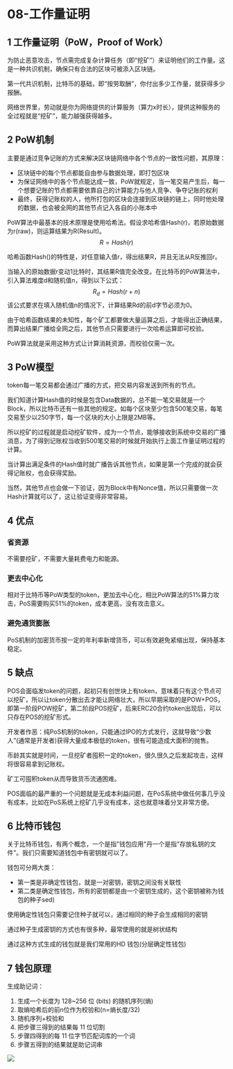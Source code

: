 # 08-工作量证明

## 1 工作量证明（PoW，Proof of Work）

为防止恶意攻击，节点需完成复杂计算任务（即“挖矿”）来证明他们的工作量。这是一种共识机制，确保只有合法的区块可被添入区块链。

第一代共识机制，比特币的基础，即“按劳取酬”，你付出多少工作量，就获得多少报酬。

网络世界里，劳动就是你为网络提供的计算服务（算力x时长），提供这种服务的全过程就是“挖矿”，能力越强获得越多。

## 2 PoW机制

主要是通过竞争记账的方式来解决区块链网络中各个节点的一致性问题，其原理：

- 区块链中的每个节点都能自由参与数据处理，即打包区块
- 为保证网络中的各个节点能达成一致，PoW就规定，当一笔交易产生后，每一个想要记账的节点都需要依靠自己的计算能力与他人竞争、争夺记账的权利
- 最终，获得记账权的人，他所打包的区块会连接到区块链的链上，同时他处理的数据，也会被全网的其他节点记入各自的小账本中

PoW算法中最基本的技术原理是使用哈希法。假设求哈希值Hash(r)，若原始数据为r(raw)，则运算结果为R(Result)。
$$
R=Hash(r)
$$


哈希函数Hash()的特性是，对任意输入值r，得出结果R，并且无法从R反推回r。

当输入的原始数据r变动1比特时，其结果R值完全改变。在比特币的PoW算法中，引入算法难度d和随机值n，得到以下公式：
$$
R_d=Hash(r+n)
$$
该公式要求在填入随机值n的情况下，计算结果Rd的前d字节必须为0。

由于哈希函数结果的未知性，每个矿工都要做大量运算之后，才能得出正确结果，而算出结果广播给全网之后，其他节点只需要进行一次哈希运算即可校验。

PoW算法就是采用这种方式让计算消耗资源，而校验仅需一次。

## 3 PoW模型

token每一笔交易都会通过广播的方式，把交易内容发送到所有的节点。

我们知道计算Hash值的时候是包含Data数据的，总不能一笔交易就是一个Block，所以比特币还有一些其他的规定。如每个区块至少包含500笔交易，每笔交易至少以250字节，每一个区块的大小上限是2MB等。

所以挖矿的过程就是启动挖矿软件，成为一个节点，能够接收到系统中交易的广播消息，为了得到记账权当收到500笔交易的时候就开始执行上面工作量证明过程的计算。

当计算出满足条件的Hash值时就广播告诉其他节点，如果是第一个完成的就会获得记账权，也会获得奖励。

当然，其他节点也会做一下验证，因为Block中有Nonce值，所以只需要做一次Hash计算就可以了，这让验证变得非常容易。

## 4 优点

### 省资源

不需要挖矿，不需要大量耗费电力和能源。

### 更去中心化

相对于比特币等PoW类型的token，更加去中心化，相比PoW算法的51%算力攻击，PoS需要购买51%的token，成本更高，没有攻击意义。

### 避免通货膨胀

PoS机制的加密货币按一定的年利率新增货币，可以有效避免紧缩出现，保持基本稳定。

## 5 缺点

POS会面临发token的问题，起初只有创世块上有token，意味着只有这个节点可以挖矿，所以让token分散出去才能让网络壮大，所以早期采取的是POW+POS，即第一阶段POW挖矿，第二阶段POS挖矿，后来ERC20合约token出现后，可以只存在POS的挖矿形式。

开发者作恶：纯PoS机制的token，只能通过IPO的方式发行，这就导致“少数人”(通常是开发者)获得大量成本极低的token，很有可能造成大面积的抛售。

币龄其实就是时间，一旦挖矿者囤积一定的token，很久很久之后发起攻击，这样将很容易拿到记账权。

矿工可囤积token从而导致货币流通困难。

POS面临的最严重的一个问题就是无成本利益问题，在PoS系统中做任何事几乎没有成本，比如在PoS系统上挖矿几乎没有成本，这也就意味着分叉非常方便。

## 6 比特币钱包

关于比特币钱包，有两个概念，一个是指"钱包应用"丹一个是指"存放私钥的文件"。我们只需要知道钱包中有密钥就可以了。

钱包可分两大类：

- 第一类是非确定性钱包，就是一对密钥，密钥之间没有关联性
- 第二类是确定性钱包，所有的密钥都是由一个密钥生成的，这个密钥被称为钱包的种子sed)

使用确定性钱包只需要记住种子就可以，通过相同的种子会生成相同的密钥

通过种子生成密钥的方式也有很多种，最常使用的就是树状结构

通过这种方式生成的钱包就是我们常用的HD 钱包(分层确定性钱包)

## 7 钱包原理

生成助记词：

1. 生成一个长度为 128~256 位 (bits) 的随机序列(熵)
2. 取熵哈希后的前n位作为校验和(n=熵长度/32)
3. 随机序列+校验和
4. 把步骤三得到的结果每 11 位切割
5. 步骤四得到的每 11 位字节匹配词库的一个词
6. 步骤五得到的结果就是助记词串

![](https://my-img.javaedge.com.cn/javaedge-blog/2024/07/a4e24394272e9fe97fca92dd9a43563f.png)